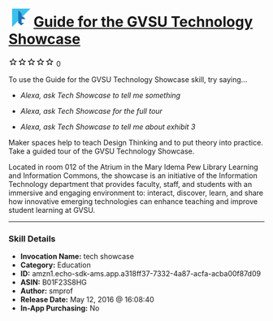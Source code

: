 # &nbsp;<img src="skill_icon" alt="Guide for the GVSU Technology Showcase icon" width="36"> [Guide for the GVSU Technology Showcase](http://alexa.amazon.com/#skills/amzn1.echo-sdk-ams.app.a318ff37-7332-4a87-acfa-acba00f87d09)
![0 stars](../../images/ic_star_border_black_18dp_1x.png)![0 stars](../../images/ic_star_border_black_18dp_1x.png)![0 stars](../../images/ic_star_border_black_18dp_1x.png)![0 stars](../../images/ic_star_border_black_18dp_1x.png)![0 stars](../../images/ic_star_border_black_18dp_1x.png) 0

To use the Guide for the GVSU Technology Showcase skill, try saying...

* *Alexa, ask Tech Showcase to tell me something*

* *Alexa, ask Tech Showcase for the full tour*

* *Alexa, ask Tech Showcase to tell me about exhibit 3*

Maker spaces help to teach Design Thinking and to put theory into practice.  Take a guided tour of the GVSU Technology Showcase.

Located in room 012 of the Atrium in the Mary Idema Pew Library Learning and Information Commons, the showcase is an initiative of the Information Technology department that provides faculty, staff, and students with an immersive and engaging environment to: interact, discover, learn, and share how innovative emerging technologies can enhance teaching and improve student learning at GVSU.

***

### Skill Details

* **Invocation Name:** tech showcase
* **Category:** Education
* **ID:** amzn1.echo-sdk-ams.app.a318ff37-7332-4a87-acfa-acba00f87d09
* **ASIN:** B01F23S8HG
* **Author:** smprof
* **Release Date:** May 12, 2016 @ 16:08:40
* **In-App Purchasing:** No
